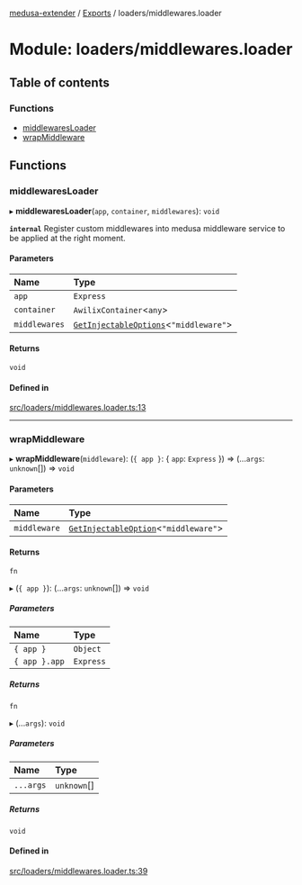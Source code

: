 [medusa-extender](../README.md) / [Exports](../modules.md) / loaders/middlewares.loader

# Module: loaders/middlewares.loader

## Table of contents

### Functions

- [middlewaresLoader](loaders_middlewares_loader.md#middlewaresloader)
- [wrapMiddleware](loaders_middlewares_loader.md#wrapmiddleware)

## Functions

### middlewaresLoader

▸ **middlewaresLoader**(`app`, `container`, `middlewares`): `void`

**`internal`**
Register custom middlewares into medusa middleware service to be applied at the right moment.

#### Parameters

| Name | Type |
| :------ | :------ |
| `app` | `Express` |
| `container` | `AwilixContainer`<`any`\> |
| `middlewares` | [`GetInjectableOptions`](types.md#getinjectableoptions)<``"middleware"``\> |

#### Returns

`void`

#### Defined in

[src/loaders/middlewares.loader.ts:13](https://github.com/adrien2p/medusa-extender/blob/56af3a5/src/loaders/middlewares.loader.ts#L13)

___

### wrapMiddleware

▸ **wrapMiddleware**(`middleware`): (`{ app }`: { `app`: `Express`  }) => (...`args`: `unknown`[]) => `void`

#### Parameters

| Name | Type |
| :------ | :------ |
| `middleware` | [`GetInjectableOption`](types.md#getinjectableoption)<``"middleware"``\> |

#### Returns

`fn`

▸ (`{ app }`): (...`args`: `unknown`[]) => `void`

##### Parameters

| Name | Type |
| :------ | :------ |
| `{ app }` | `Object` |
| `{ app }.app` | `Express` |

##### Returns

`fn`

▸ (...`args`): `void`

##### Parameters

| Name | Type |
| :------ | :------ |
| `...args` | `unknown`[] |

##### Returns

`void`

#### Defined in

[src/loaders/middlewares.loader.ts:39](https://github.com/adrien2p/medusa-extender/blob/56af3a5/src/loaders/middlewares.loader.ts#L39)
